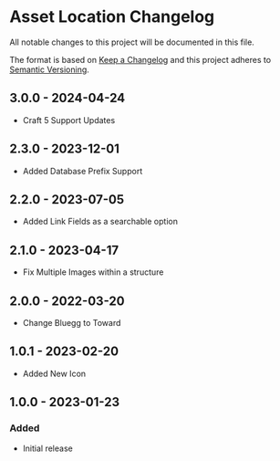 # Asset Location Changelog

All notable changes to this project will be documented in this file.

The format is based on [Keep a Changelog](http://keepachangelog.com/) and this project adheres to [Semantic Versioning](http://semver.org/).

## 3.0.0 - 2024-04-24

- Craft 5 Support Updates

## 2.3.0 - 2023-12-01

- Added Database Prefix Support

## 2.2.0 - 2023-07-05

- Added Link Fields as a searchable option

## 2.1.0 - 2023-04-17

- Fix Multiple Images within a structure

## 2.0.0 - 2022-03-20

- Change Bluegg to Toward

## 1.0.1 - 2023-02-20

- Added New Icon

## 1.0.0 - 2023-01-23

### Added

- Initial release

